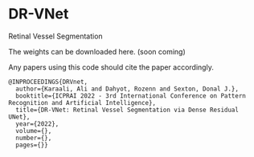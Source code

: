 # DR-VNet
Retinal Vessel Segmentation

The weights can be downloaded here. (soon coming)

Any papers using this code should cite the paper accordingly. 
```
@INPROCEEDINGS{DRVnet,
  author={Karaali, Ali and Dahyot, Rozenn and Sexton, Donal J.},
  booktitle={ICPRAI 2022 - 3rd International Conference on Pattern Recognition and Artificial Intelligence}, 
  title={DR-VNet: Retinal Vessel Segmentation via Dense Residual UNet}, 
  year={2022},
  volume={},
  number={},
  pages={}}
```

